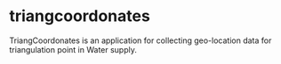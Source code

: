 # triangcoordonates
TriangCoordonates is an application for collecting geo-location data for triangulation point in Water supply.
